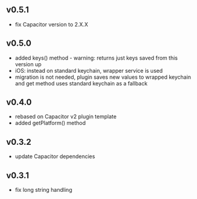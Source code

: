 ## v0.5.1

- fix Capacitor version to 2.X.X

## v0.5.0

- added keys() method - warning: returns just keys saved from this version up
- iOS: instead on standard keychain, wrapper service is used
- migration is not needed, plugin saves new values to wrapped keychain and get method uses standard keychain as a fallback

## v0.4.0

- rebased on Capacitor v2 plugin template
- added getPlatform() method

## v0.3.2

- update Capacitor dependencies

## v0.3.1

- fix long string handling
